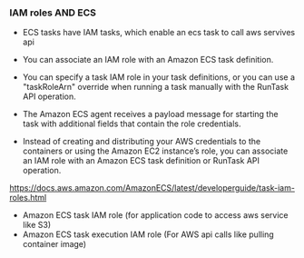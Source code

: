 ### IAM roles AND ECS

* ECS tasks have IAM tasks, which enable an ecs task to call aws servives api

* You can associate an IAM role with an Amazon ECS task definition.

* You can specify a task IAM role in your task definitions, or you can use a "taskRoleArn" override when running a task manually with the RunTask API operation. 

*  The Amazon ECS agent receives a payload message for starting the task with additional fields that contain the role credentials. 

*  Instead of creating and distributing your AWS credentials to the containers or using the Amazon EC2 instance’s role, you can associate an IAM role with an Amazon ECS task definition or RunTask API operation.


https://docs.aws.amazon.com/AmazonECS/latest/developerguide/task-iam-roles.html

* Amazon ECS task IAM role (for application code to access aws service like S3)
* Amazon ECS task execution IAM role (For AWS api calls like pulling container image)
